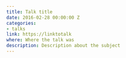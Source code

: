```yaml
---
title: Talk title
date: 2016-02-28 00:00:00 Z
categories:
- talks
link: https://linktotalk
where: Where the talk was
description: Description about the subject
---
```



